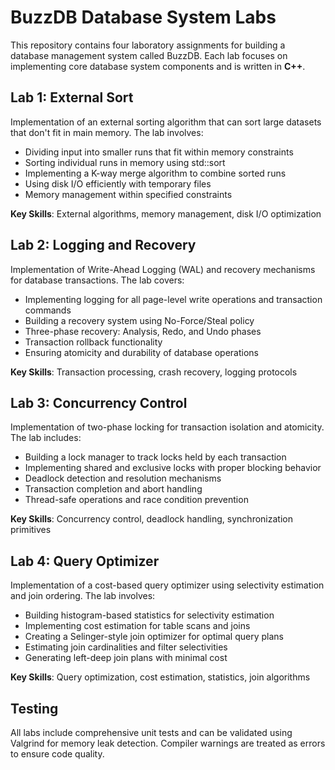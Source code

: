 # BuzzDB Database System Labs

This repository contains four laboratory assignments for building a database management system called BuzzDB.
Each lab focuses on implementing core database system components and is written in **C++**.

## Lab 1: External Sort

Implementation of an external sorting algorithm that can sort large datasets that don't fit in main memory. The lab involves:

- Dividing input into smaller runs that fit within memory constraints
- Sorting individual runs in memory using std::sort
- Implementing a K-way merge algorithm to combine sorted runs
- Using disk I/O efficiently with temporary files
- Memory management within specified constraints

**Key Skills**: External algorithms, memory management, disk I/O optimization

## Lab 2: Logging and Recovery

Implementation of Write-Ahead Logging (WAL) and recovery mechanisms for database transactions. The lab covers:

- Implementing logging for all page-level write operations and transaction commands
- Building a recovery system using No-Force/Steal policy
- Three-phase recovery: Analysis, Redo, and Undo phases
- Transaction rollback functionality
- Ensuring atomicity and durability of database operations

**Key Skills**: Transaction processing, crash recovery, logging protocols

## Lab 3: Concurrency Control

Implementation of two-phase locking for transaction isolation and atomicity. The lab includes:

- Building a lock manager to track locks held by each transaction
- Implementing shared and exclusive locks with proper blocking behavior
- Deadlock detection and resolution mechanisms
- Transaction completion and abort handling
- Thread-safe operations and race condition prevention

**Key Skills**: Concurrency control, deadlock handling, synchronization primitives

## Lab 4: Query Optimizer

Implementation of a cost-based query optimizer using selectivity estimation and join ordering. The lab involves:

- Building histogram-based statistics for selectivity estimation
- Implementing cost estimation for table scans and joins
- Creating a Selinger-style join optimizer for optimal query plans
- Estimating join cardinalities and filter selectivities
- Generating left-deep join plans with minimal cost

**Key Skills**: Query optimization, cost estimation, statistics, join algorithms

## Testing

All labs include comprehensive unit tests and can be validated using Valgrind for memory leak detection. Compiler warnings are treated as errors to ensure code quality.
